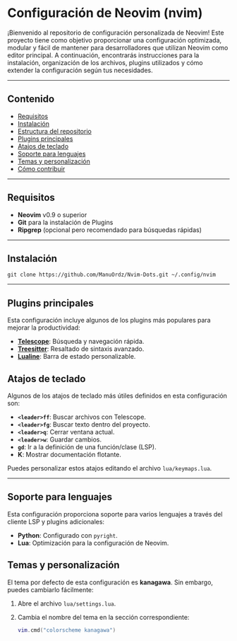 # Configuración de Neovim (nvim)

¡Bienvenido al repositorio de configuración personalizada de Neovim! Este proyecto tiene como objetivo proporcionar una configuración optimizada, modular y fácil de mantener para desarrolladores que utilizan Neovim como editor principal. A continuación, encontrarás instrucciones para la instalación, organización de los archivos, plugins utilizados y cómo extender la configuración según tus necesidades.

---

## Contenido

- [Requisitos](#requisitos)
- [Instalación](#instalación)
- [Estructura del repositorio](#estructura-del-repositorio)
- [Plugins principales](#plugins-principales)
- [Atajos de teclado](#atajos-de-teclado)
- [Soporte para lenguajes](#soporte-para-lenguajes)
- [Temas y personalización](#temas-y-personalización)
- [Cómo contribuir](#cómo-contribuir)

---

## Requisitos

- **Neovim** v0.9 o superior  
- **Git** para la instalación de Plugins
- **Ripgrep** (opcional pero recomendado para búsquedas rápidas)

---

## Instalación

``` $ bash
git clone https://github.com/ManuOrdz/Nvim-Dots.git ~/.config/nvim
```

---

## Plugins principales

Esta configuración incluye algunos de los plugins más populares para mejorar la productividad:

- **[Telescope](https://github.com/nvim-telescope/telescope.nvim)**: Búsqueda y navegación rápida.
- **[Treesitter](https://github.com/nvim-treesitter/nvim-treesitter)**: Resaltado de sintaxis avanzado.
- **[Lualine](https://github.com/nvim-lualine/lualine.nvim)**: Barra de estado personalizable.

## Atajos de teclado

Algunos de los atajos de teclado más útiles definidos en esta configuración son:

- **`<leader>ff`**: Buscar archivos con Telescope.
- **`<leader>fg`**: Buscar texto dentro del proyecto.
- **`<leader>q`**: Cerrar ventana actual.
- **`<leader>w`**: Guardar cambios.
- **`gd`**: Ir a la definición de una función/clase (LSP).
- **K**: Mostrar documentación flotante.

Puedes personalizar estos atajos editando el archivo `lua/keymaps.lua`.

---

## Soporte para lenguajes

Esta configuración proporciona soporte para varios lenguajes a través del cliente LSP y plugins adicionales:

- **Python**: Configurado con `pyright`.
- **Lua**: Optimización para la configuración de Neovim.
  
## Temas y personalización

El tema por defecto de esta configuración es **kanagawa**. Sin embargo, puedes cambiarlo fácilmente:

1. Abre el archivo `lua/settings.lua`.
2. Cambia el nombre del tema en la sección correspondiente:

   ```lua
   vim.cmd("colorscheme kanagawa")
   ```
